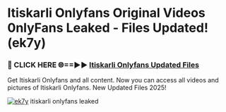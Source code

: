 # Itiskarli Onlyfans Original Videos 0nlyFans Leaked - Files Updated! (ek7y)

<h3>🔴 CLICK HERE 🌐==►► <a href="https://tinyurl.com/2jnfzry5" rel="nofollow">Itiskarli Onlyfans Updated Files</a></h3>

Get Itiskarli Onlyfans and all content. Now you can access all videos and pictures of Itiskarli Onlyfans. New Updated Files 2025!

[![ek7y](https://i.imgur.com/GyGTBgg.gif)](https://tinyurl.com/2jnfzry5)
itiskarli onlyfans leaked